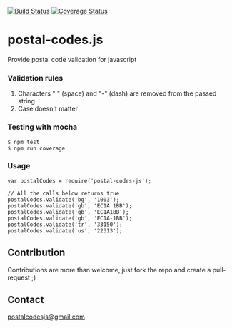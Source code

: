 [![Build Status](https://travis-ci.org/Cimpress-MCP/postal-codes-js.svg?branch=master)](https://travis-ci.org/Cimpress-MCP/postal-codes-js)
[![Coverage Status](https://coveralls.io/repos/github/Cimpress-MCP/postal-codes-js/badge.svg?branch=master)](https://coveralls.io/github/Cimpress-MCP/postal-codes-js?branch=master)

# postal-codes.js
Provide postal code validation for javascript


### Validation rules
1. Characters " " (space) and "-" (dash) are removed from the passed string
2. Case doesn't matter

### Testing with mocha
    $ npm test
    $ npm run coverage
	
### Usage
```
var postalCodes = require('postal-codes-js');

// All the calls below returns true
postalCodes.validate('bg', '1003');
postalCodes.validate('gb', 'EC1A 1BB');
postalCodes.validate('gb', 'EC1A1BB');
postalCodes.validate('gb', 'EC1A-1BB');
postalCodes.validate('tr', '33150');
postalCodes.validate('us', '22313');
```

## Contribution
Contributions are more than welcome, just fork the repo and create a pull-request ;)

## Contact
postalcodesjs@gmail.com